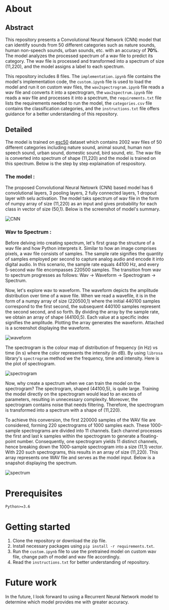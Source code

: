 # About

## Abstract

This repository presents a Convolutional Neural Network (CNN) model that can identify sounds from 50 different categories such as nature sounds, human non-speech sounds, urban sounds, etc. with an accuracy of **70%**. The model analyzes the processed spectrum of a wav file to predict its category. The wav file is processed and transformed into a spectrum of size (11,220), and the model assigns a label to each spectrum.

This repository includes 8 files. The `implementation.ipynb` file contains the model's implementation code, the `custom.ipynb` file is used to load the model and run it on custom wav files, the `wav2spectrogram.ipynb` file reads a wav file and converts it into a spectrogram, the `wav2spectrum.ipynb` file reads a wav file and processes it into a spectrum, the `requirements.txt` file lists the requirements needed to run the model, the `categories.csv` file contains the classification categories, and the `instructions.txt` file offers guidance for a better understanding of this repository.


## Detailed

The model is trained on [esc50]("https://www.kaggle.com/datasets/mmoreaux/environmental-sound-classification-50") dataset which contains 2002 wav files of 50 different categories including nature sound, animal sound, human non speech sound, urban sound, domestic sound, bird sound, etc. The wav file is converted into spectrum of shape (11,220) and the model is trained on this spectrum. Below is the step by step explaination of respository.


### The model : 

The proposed Convolutional Neural Netowrk (CNN) based model has 6 convolutional layers, 3 pooling layers, 2 fully connected layers, 1 dropout layer with selu activation. The model taks spectrum of wav file in the form of numpy array of size (11,220) as an input and gives probability for each class in vector of size (50,1). Below is the screenshot of model's summary.

![CNN](https://github.com/Akash8292/Environment_Sound_Detection/assets/97883391/9171d537-60c7-4579-9899-0f315baaed90)



### Wav to Spectrum : 

Before delving into creating spectrum, let's first grasp the structure of a wav file and how Python interprets it. Similar to how an image comprises pixels, a wav file consists of samples. The sample rate signifies the quantity of samples employed per second to capture analog audio and encode it into digital audio. In this scenario, the sample rate equals 44100 Hz, and every 5-second wav file encompasses 220500 samples. The transition from wav to spectrum progresses as follows: Wav -> Waveform -> Spectrogram -> Spectrum.


Now, let's explore wav to waveform. The waveform depicts the amplitude distribution over time of a wave file. When we read a wavefile, it is in the form of a numpy array of size (220500,1) where the initial 440100 samples correspond to the first second, the subsequent 440100 samples represent the second second, and so forth. By dividing the array by the sample rate, we obtain an array of shape (44100,5). Each value at a specific index signifies the amplitude. Plotting the array generates the waveform. Attached is a screenshot displaying the waveform.


![waveform](https://github.com/Akash8292/Environment_Sound_Detection/assets/97883391/56961499-7b4e-4880-84bc-c06f41d5cd50)

The spectrogram is the colour map of distribution of frequency (in Hz) vs time (in s) where the color represents the intensity (in dB). By using `librosa` library's `spectrogram` method we the frequency, time and intensity. Here is the plot of spectrogram.

![spectrogram](https://github.com/Akash8292/Environment_Sound_Detection/assets/97883391/03000415-9438-44f2-a765-11d739a739d4)


Now, why create a spectrum when we can train the model on the spectrogram? The spectrogram, shaped (44100,5), is quite large. Training the model directly on the spectrogram would lead to an excess of parameters, resulting in unnecessary complexity. Moreover, the spectrogram contains noise that needs filtering. Therefore, the spectrogram is transformed into a spectrum with a shape of (11,220).

To achieve this conversion, the first 220000 samples of the WAV file are considered, forming 220 spectrograms of 1000 samples each. These 1000-sample spectrograms are divided into 11 channels. Each channel processes the first and last k samples within the spectrogram to generate a floating-point number. Consequently, one spectrogram yields 11 distinct channels, hence breaking down the 1000-sample spectrogram into a size (11,1) vector. With 220 such spectrograms, this results in an array of size (11,220). This array represents one WAV file and serves as the model input. Below is a snapshot displaying the spectrum.

![spectrum](https://github.com/Akash8292/Environment_Sound_Detection/assets/97883391/4476cae7-2735-425f-a556-ea990c880e44)



# Prerequisites

`Python>=3.6`

# Getting started

1. Clone the repository or download the zip file.
2. Install necessary packages using `pip install -r requirements.txt`.
3. Run the `custom.ipynb` file to use the pretrained model on custom wav file, change path of model and wav file accordingly.
4. Read the `instructions.txt` for better understanding of repository.

# Future work

In the future, I look forward to using a Recurrent Neural Network model to determine which model provides me with greater accuracy.
